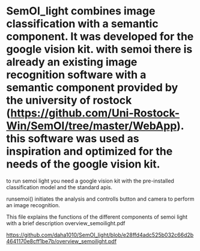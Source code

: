 # SemOI_light combines image classification with a semantic component. It was developed for the google vision kit. with semoi there is already an existing image recognition software with a semantic component provided by the university of rostock (https://github.com/Uni-Rostock-Win/SemOI/tree/master/WebApp). this software was used as inspiration and optimized for the needs of the google vision kit.
to run semoi light you need a google vision kit with the pre-installed classification model and the standard apis.

runsemoi() initiates the analysis and controlls button and camera to perform an image recognition.

This file explains the functions of the different components of semoi light with a brief description
overview_semoilight.pdf

https://github.com/daha1010/SemOI_light/blob/e28ffd4adc525b032c66d2b4641170e8cff1be7b/overview_semoilight.pdf
